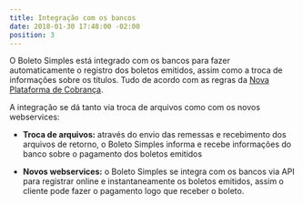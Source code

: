 ```yaml
---
title: Integração com os bancos
date: 2018-01-30 17:48:00 -02:00
position: 3
---
```


O Boleto Simples está integrado com os bancos para fazer automaticamente o registro dos boletos emitidos, assim como a troca de informações sobre os títulos. Tudo de acordo com as regras da [Nova Plataforma de Cobrança](http://boletosimples-features.siteleaf.net/suporte-a-nova-plataforma-de-cobranca/).

A integração se dá tanto via troca de arquivos como com os novos webservices:

* **Troca de arquivos:** através do envio das remessas e recebimento dos arquivos de retorno, o Boleto Simples informa e recebe informações do banco sobre o pagamento dos boletos emitidos

* **Novos webservices:** o Boleto Simples se integra com os bancos via API para registrar online e instantaneamente os boletos emitidos, assim o cliente pode fazer o pagamento logo que receber o boleto.